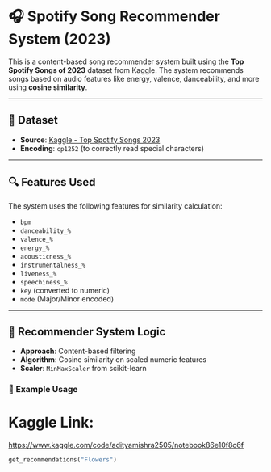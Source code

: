 # 🎧 Spotify Song Recommender System (2023)

This is a content-based song recommender system built using the **Top Spotify Songs of 2023** dataset from Kaggle. The system recommends songs based on audio features like energy, valence, danceability, and more using **cosine similarity**.

---

## 📁 Dataset

- **Source**: [Kaggle - Top Spotify Songs 2023](https://www.kaggle.com/datasets/nelgiriyewithana/top-spotify-songs-2023)
- **Encoding**: `cp1252` (to correctly read special characters)

---

## 🔍 Features Used

The system uses the following features for similarity calculation:

- `bpm`
- `danceability_%`
- `valence_%`
- `energy_%`
- `acousticness_%`
- `instrumentalness_%`
- `liveness_%`
- `speechiness_%`
- `key` (converted to numeric)
- `mode` (Major/Minor encoded)

---

## 🧠 Recommender System Logic

- **Approach**: Content-based filtering
- **Algorithm**: Cosine similarity on scaled numeric features
- **Scaler**: `MinMaxScaler` from scikit-learn

### 🧪 Example Usage

# Kaggle Link:
https://www.kaggle.com/code/adityamishra2505/notebook86e10f8c6f

```python
get_recommendations("Flowers")
